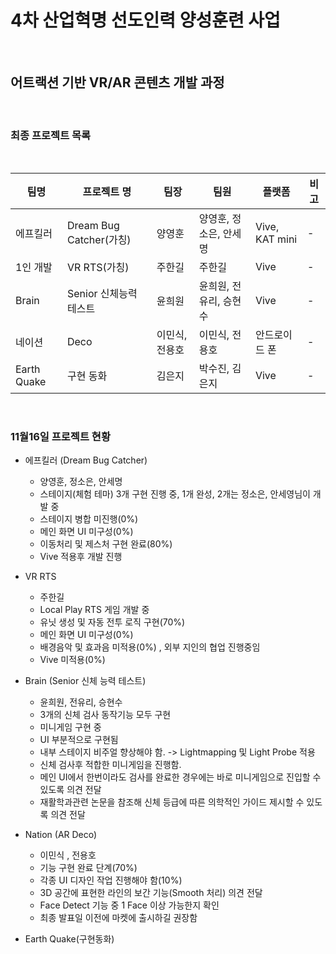 # 4차 산업혁명 선도인력 양성훈련 사업

<br>

## 어트랙션 기반 VR/AR 콘텐츠 개발 과정

<br>

### 최종 프로젝트 목록

<br>

|팀명|프로젝트 명|팀장|팀원|플랫폼|비고|
|---|---|---|---|---|---|
|에프킬러|Dream Bug Catcher(가칭)|양영훈|양영훈, 정소은, 안세명|Vive, KAT mini|-|
|1인 개발|VR RTS(가칭)|주한길|주한길|Vive|-|
|Brain|Senior 신체능력 테스트|윤희원|윤희원, 전유리, 승현수|Vive|-|
|네이션|Deco|이민식, 전용호|이민식, 전용호|안드로이드 폰|-|
|Earth Quake|구현 동화|김은지|박수진, 김은지|Vive|-|

<br>

### 11월16일 프로젝트 현황

- 에프킬러 (Dream Bug Catcher)
  - 양영훈, 정소은, 안세명
  - 스테이지(체험 테마) 3개 구현 진행 중, 1개 완성, 2개는 정소은, 안세영님이 개발 중
  - 스테이지 병합 미진행(0%)
  - 메인 화면 UI 미구성(0%)
  - 이동처리 및 제스처 구현 완료(80%)
  - Vive 적용후 개발 진행

- VR RTS
  - 주한길
  - Local Play RTS 게임 개발 중
  - 유닛 생성 및 자동 전투 로직 구현(70%)
  - 메인 화면 UI 미구성(0%)
  - 배경음악 및 효과음 미적용(0%) , 외부 지인의 협업 진행중임
  - Vive 미적용(0%)

- Brain (Senior 신체 능력 테스트)
  - 윤희원, 전유리, 승현수
  - 3개의 신체 검사 동작기능 모두 구현
  - 미니게임 구현 중
  - UI 부분적으로 구현됨
  - 내부 스테이지 비주얼 향상해야 함. -> Lightmapping 및 Light Probe 적용
  - 신체 검사후 적합한 미니게임을 진행함. 
  - 메인 UI에서 한번이라도 검사를 완료한 경우에는 바로 미니게임으로 진입할 수 있도록 의견 전달
  - 재활학과관련 논문을 참조해 신체 등급에 따른 의학적인 가이드 제시할 수 있도록 의견 전달

- Nation (AR Deco)
  - 이민식 , 전용호
  - 기능 구현 완료 단계(70%)
  - 각종 UI 디자인 작업 진행해야 함(10%)
  - 3D 공간에 표현한 라인의 보간 기능(Smooth 처리) 의견 전달
  - Face Detect 기능 중 1 Face 이상 가능한지 확인
  - 최종 발표일 이전에 마켓에 출시하길 권장함

- Earth Quake(구현동화)

